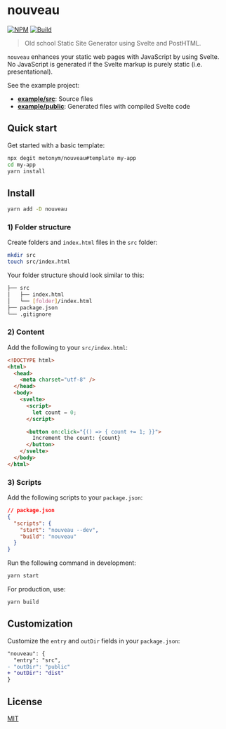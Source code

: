# nouveau

[![NPM][npm]][npm-url]
[![Build][build]][build-badge]

> Old school Static Site Generator using Svelte and PostHTML.

`nouveau` enhances your static web pages with JavaScript by using Svelte. No JavaScript is generated if the Svelte markup is purely static (i.e. presentational).

See the example project:

- **[example/src](example/src)**: Source files
- **[example/public](example/public)**: Generated files with compiled Svelte code

## Quick start

Get started with a basic template:

```bash
npx degit metonym/nouveau#template my-app
cd my-app
yarn install
```

## Install

```bash
yarn add -D nouveau
```

### 1) Folder structure

Create folders and `index.html` files in the `src` folder:

```bash
mkdir src
touch src/index.html
```

Your folder structure should look similar to this:

```bash
├── src
│   ├── index.html
│   └── [folder]/index.html
├── package.json
└── .gitignore
```

### 2) Content

Add the following to your `src/index.html`:

```html
<!DOCTYPE html>
<html>
  <head>
    <meta charset="utf-8" />
  </head>
  <body>
    <svelte>
      <script>
        let count = 0;
      </script>

      <button on:click="{() => { count += 1; }}">
        Increment the count: {count}
      </button>
    </svelte>
  </body>
</html>
```

### 3) Scripts

Add the following scripts to your `package.json`:

```json
// package.json
{
  "scripts": {
    "start": "nouveau --dev",
    "build": "nouveau"
  }
}
```

Run the following command in development:

```bash
yarn start
```

For production, use:

```bash
yarn build
```

## Customization

Customize the `entry` and `outDir` fields in your `package.json`:

```diff
"nouveau": {
  "entry": "src",
- "outDir": "public"
+ "outDir": "dist"
}
```

## License

[MIT](LICENSE)

[npm]: https://img.shields.io/npm/v/nouveau.svg?color=blue
[npm-url]: https://npmjs.com/package/nouveau
[build]: https://travis-ci.com/metonym/nouveau.svg?branch=master
[build-badge]: https://travis-ci.com/metonym/nouveau
